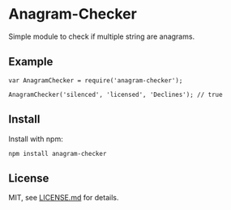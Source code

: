 # Anagram-Checker

Simple module to check if multiple string are anagrams.

## Example

```
var AnagramChecker = require('anagram-checker');

AnagramChecker('silenced', 'licensed', 'Declines'); // true
```

## Install

Install with npm:

`npm install anagram-checker`

## License

MIT, see [LICENSE.md](http://github.com/tleunen/anagram-checker/blob/master/LICENSE.md) for details.
